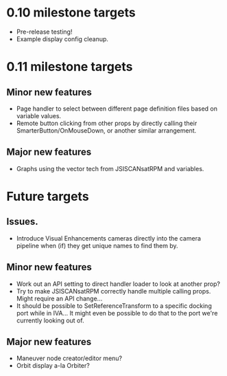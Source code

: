 # 0.10 milestone targets

* Pre-release testing!
* Example display config cleanup.

# 0.11 milestone targets

## Minor new features

* Page handler to select between different page definition files based on variable values.
* Remote button clicking from other props by directly calling their SmarterButton/OnMouseDown, or another similar arrangement.

## Major new features

* Graphs using the vector tech from JSISCANsatRPM and variables.

# Future targets

## Issues.

* Introduce Visual Enhancements cameras directly into the camera pipeline when (if) they get unique names to find them by.

## Minor new features

* Work out an API setting to direct handler loader to look at another prop?
* Try to make JSISCANsatRPM correctly handle multiple calling props. Might require an API change...
* It should be possible to SetReferenceTransform to a specific docking port while in IVA... It might even be possible
  to do that to the port we're currently looking out of.

## Major new features

* Maneuver node creator/editor menu?
* Orbit display a-la Orbiter?